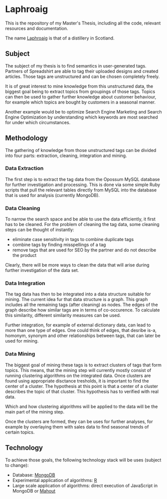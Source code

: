 # Laphroaig

This is the repository of my Master's Thesis, including all the code, relevant resources and documentation. 

The name [Laphroaig][1] is that of a distillery in Scotland.

## Subject

The subject of my thesis is to find semantics in user-generated tags. Partners of Spreadshirt are able to tag their uploaded designs and created articles. Those tags are unstructured and can be chosen completely freely.

It is of great interest to mine knowledge from this unstructured data, the biggest goal being to extract topics from groupings of those tags. Topics can then be used to gather further knowledge about customer behaviour, for example which topics are bought by customers in a seasonal manner.

Another example would be to optimize Search Engine Marketing and Search Engine Optimization by understanding which keywords are most searched for under which circumstances.

## Methodology

The gathering of knowledge from those unstructured tags can be divided into four parts: extraction, cleaning, integration and mining.

### Data Extraction

The first step is to extract the tag data from the Opossum MySQL database for further investigation and processing. This is done via some simple Ruby scripts that pull the relevant tables directly from MySQL into the database that is used for analysis (currently MongoDB).

### Data Cleaning

To narrow the search space and be able to use the data efficiently, it first has to be cleaned. For the problem of cleaning the tag data, some cleaning steps can be thought of instantly:

* eliminate case sensitivity in tags to combine duplicate tags
* combine tags by finding misspellings of a tag
* remove tags that are used for SEO by the partner and do not describe the product

Clearly, there will be more ways to clean the data that will arise during further investigation of the data set.

### Data Integration

The tag data has then to be integrated into a data structure suitable for mining. The current idea fur that data structure is a graph. This graph includes all the remaining tags (after cleaning) as nodes. The edges of the graph describe how similar tags are in terms of co-occurence. To calculate this similarity, different similarity measures can be used.

Further integration, for example of external dictionary data, can lead to more than one type of edges. One could think of edges, that desribe is-a, homonym, synonym and other relationships between tags, that can later be used for mining.

### Data Mining

The biggest goal of mining these tags is to extract clusters of tags that form topics. This means, that the mining step will currently mostly consist of running clustering algorithms on the integrated data. Once clusters are found using appropriate disctance tresholds, it is important to find the center of a cluster. The hypothesis at this point is that a center of a cluster describes the topic of that cluster. This hypothesis has to verified with real data.

Which and how clustering algorithms will be applied to the data will be the main part of the mining step.

Once the clusters are formed, they can be uses for further analyses, for example by overlaying them with sales data to find seasonal trends of certain topics.

## Technology

To achieve those goals, the following technology stack will be uses (subject to change):

* Database: [MongoDB][2]
* Experimental application of algorithms: [R][3]
* Large scale application of algorithms: direct execution of JavaScript in MongoDB or [Mahout][4]

[1]: http://en.wikipedia.org/wiki/Laphroaig_distillery
[2]: http://www.mongodb.org/
[3]: http://www.r-project.org/
[4]: http://mahout.apache.org/